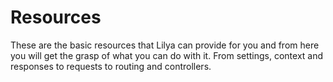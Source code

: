 # Resources

These are the basic resources that Lilya can provide for you and from here you will
get the grasp of what you can do with it. From settings, context and responses to requests to routing and controllers.
